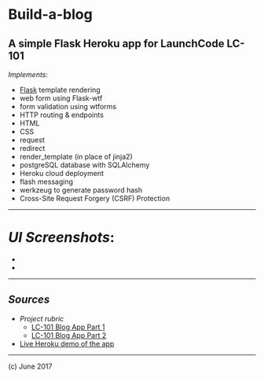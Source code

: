 # Build-a-blog
## A simple Flask Heroku app for LaunchCode LC-101

_Implements_:

- [Flask](http://flask.pocoo.org/) template rendering
- web form using Flask-wtf
- form validation using wtforms
- HTTP routing & endpoints
- HTML
- CSS
- request
- redirect
- render_template (in place of jinja2)
- postgreSQL database with SQLAlchemy
- Heroku cloud deployment
- flash messaging
- werkzeug to generate password hash
- Cross-Site Request Forgery (CSRF) Protection

***

# _UI Screenshots_: 

- ![]()
- ![]()

***

## _Sources_

- _Project rubric_
    - [LC-101 Blog App Part 1](http://education.launchcode.org/web-fundamentals/assignments/build-a-blog/)
    - [LC-101 Blog App Part 2](http://education.launchcode.org/web-fundamentals/assignments/blogz/)
- [Live Heroku demo of the app](http://winniezzzz.herokuapp.com/)

***

(c) June 2017
